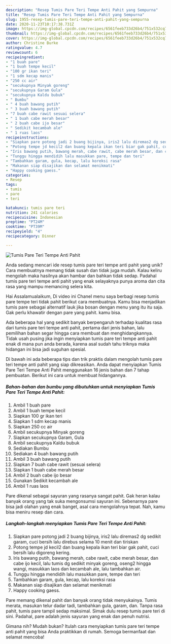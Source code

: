 ```yaml
---
description: "Resep Tumis Pare Teri Tempe Anti Pahit yang Sempurna"
title: "Resep Tumis Pare Teri Tempe Anti Pahit yang Sempurna"
slug: 1955-resep-tumis-pare-teri-tempe-anti-pahit-yang-sempurna
date: 2020-11-23T10:17:38.731Z
image: https://img-global.cpcdn.com/recipes/6561feeb733d26b4/751x532cq70/tumis-pare-teri-tempe-anti-pahit-foto-resep-utama.jpg
thumbnail: https://img-global.cpcdn.com/recipes/6561feeb733d26b4/751x532cq70/tumis-pare-teri-tempe-anti-pahit-foto-resep-utama.jpg
cover: https://img-global.cpcdn.com/recipes/6561feeb733d26b4/751x532cq70/tumis-pare-teri-tempe-anti-pahit-foto-resep-utama.jpg
author: Christine Burke
ratingvalue: 4.7
reviewcount: 6
recipeingredient:
- "1 buah pare"
- "1 buah tempe kecil"
- "100 gr ikan teri"
- "1 sdm kecap manis"
- "250 cc air"
- "secukupnya Minyak goreng"
- "secukupnya Garam Gula"
- "secukupnya Kaldu bubuk"
- " Bumbu"
- " 4 buah bawang putih"
- " 3 buah bawang putih"
- "7 buah cabe rawit sesuai selera"
- " 1 buah cabe merah besar"
- " 2 buah cabe ijo besar"
- " Sedikit kecambah ale"
- " 1 ruas laos"
recipeinstructions:
- "Siapkan pare potong jadi 2 buang bijinya, iris2 lalu diremas2 dg sedikit garam, cuci bersih lalu direbus selama 10 menit dan tiriskan"
- "Potong tempe jd kecil2 dan buang kepala ikan teri biar gak pahit, cuci bersih lalu digoreng kering."
- "Iris bawang putih, bawang merah, cabe rawit, cabe merah besar, dan cabe ijo kecil, lalu tumis dg sedikit minyak goreng, oseng2 hingga wangi, masukkan laos dan kecambah ale, lalu tambahkan air."
- "Tunggu hingga mendidih lalu masukkan pare, tempe dan teri"
- "Tambahkan garam, gula, kecap, lalu koreksi rasa"
- "Makanan siap disajikan dan selamat menikmati"
- "Happy cooking gaess."
categories:
- Resep
tags:
- tumis
- pare
- teri

katakunci: tumis pare teri 
nutrition: 241 calories
recipecuisine: Indonesian
preptime: "PT24M"
cooktime: "PT39M"
recipeyield: "4"
recipecategory: Dinner

---
```



![Tumis Pare Teri Tempe Anti Pahit](https://img-global.cpcdn.com/recipes/6561feeb733d26b4/751x532cq70/tumis-pare-teri-tempe-anti-pahit-foto-resep-utama.jpg)

Anda sedang mencari ide resep tumis pare teri tempe anti pahit yang unik? Cara membuatnya memang tidak susah dan tidak juga mudah. Kalau keliru mengolah maka hasilnya akan hambar dan bahkan tidak sedap. Padahal tumis pare teri tempe anti pahit yang enak selayaknya punya aroma dan cita rasa yang mampu memancing selera kita.

Hai Assalamualaikum, Di video ini Chanel menu saya berbagi resep tumis pare tempe teri tidak pahit berikut cara membuatnya. Kamu bisa menjadikan tumis pare sebagai alternatif lauk jika bosan dengan menu yang itu itu saja. Gak perlu khawatir dengan pare yang pahit. kamu bisa.

Ada beberapa hal yang sedikit banyak berpengaruh terhadap kualitas rasa dari tumis pare teri tempe anti pahit, pertama dari jenis bahan, lalu pemilihan bahan segar hingga cara membuat dan menghidangkannya. Tidak usah pusing jika ingin menyiapkan tumis pare teri tempe anti pahit enak di mana pun anda berada, karena asal sudah tahu triknya maka hidangan ini bisa jadi suguhan spesial.


Di bawah ini ada beberapa tips dan trik praktis dalam mengolah tumis pare teri tempe anti pahit yang siap dikreasikan. Anda dapat menyiapkan Tumis Pare Teri Tempe Anti Pahit menggunakan 16 jenis bahan dan 7 tahap pembuatan. Berikut ini cara untuk membuat hidangannya.

<!--inarticleads1-->

##### Bahan-bahan dan bumbu yang dibutuhkan untuk menyiapkan Tumis Pare Teri Tempe Anti Pahit:

1. Ambil 1 buah pare
1. Ambil 1 buah tempe kecil
1. Siapkan 100 gr ikan teri
1. Siapkan 1 sdm kecap manis
1. Siapkan 250 cc air
1. Ambil secukupnya Minyak goreng
1. Siapkan secukupnya Garam, Gula
1. Ambil secukupnya Kaldu bubuk
1. Sediakan  Bumbu
1. Sediakan  4 buah bawang putih
1. Ambil  3 buah bawang putih
1. Siapkan 7 buah cabe rawit (sesuai selera)
1. Siapkan  1 buah cabe merah besar
1. Ambil  2 buah cabe ijo besar
1. Gunakan  Sedikit kecambah ale
1. Ambil  1 ruas laos


Pare dikenal sebagai sayuran yang rasanya sangat pahit. Gak heran kalau banyak orang yang tak suka mengonsumsi sayuran ini. Sebenarnya pare bisa jadi olahan yang enak banget, asal cara mengolahnya tepat. Nah, kamu bisa meniru resep dan cara. 

<!--inarticleads2-->

##### Langkah-langkah menyiapkan Tumis Pare Teri Tempe Anti Pahit:

1. Siapkan pare potong jadi 2 buang bijinya, iris2 lalu diremas2 dg sedikit garam, cuci bersih lalu direbus selama 10 menit dan tiriskan
1. Potong tempe jd kecil2 dan buang kepala ikan teri biar gak pahit, cuci bersih lalu digoreng kering.
1. Iris bawang putih, bawang merah, cabe rawit, cabe merah besar, dan cabe ijo kecil, lalu tumis dg sedikit minyak goreng, oseng2 hingga wangi, masukkan laos dan kecambah ale, lalu tambahkan air.
1. Tunggu hingga mendidih lalu masukkan pare, tempe dan teri
1. Tambahkan garam, gula, kecap, lalu koreksi rasa
1. Makanan siap disajikan dan selamat menikmati
1. Happy cooking gaess.


Pare memang dikenal pahit dan banyak orang tidak menyukainya. Tumis merata, masukan telur dadar tadi, tambahkan gula, garam, dan. Tanpa rasa pahit, tumis pare tampil sedap maksimal. Simak dulu resep tumis pare teri di sini. Padahal, pare adalah jenis sayuran yang enak dan penuh nutrisi. 

Gimana nih? Mudah bukan? Itulah cara menyiapkan tumis pare teri tempe anti pahit yang bisa Anda praktikkan di rumah. Semoga bermanfaat dan selamat mencoba!
